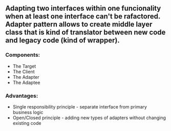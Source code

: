 ﻿## Adapting two interfaces within one funcionality when at least one interface can't be rafactored. Adapter pattern allows to create middle layer class that is kind of translator between new code and legacy code (kind of wrapper).

### Components:
 * The Target
 * The Client
 * The Adapter
 * The Adaptee
   
### Advantages:
 * Single responsibility principle - separate interface from primary business logic
 * Open/Closed principle - adding new types of adapters without changing existing code